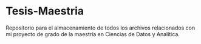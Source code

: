 # Tesis-Maestria
Repositorio para el almacenamiento de todos los archivos relacionados con mi proyecto de grado de la maestría en Ciencias de Datos y Analítica.
